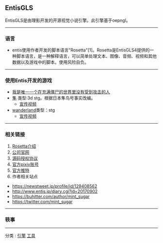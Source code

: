 ## EntisGLS

EntisGLS是由理影开发的开源视觉小说引擎。此引擎基于oepngl。

---
### 语言
+ entis使用作者开发的脚本语言"Rosetta"\[1\]。Rosetta是EntisGLS4提供的一种脚本语言，是一种解释语言，可以简单处理文本、图像、音频、视频和其他数据以及游戏中的脚本。使用风险自负。
---
### 使用Entis开发的游戏
+ [我是唯一一个在充满僵尸的世界里没有受到攻击的人](http://www.spermation.net/seacoxx/zombie/index.html) 
+ [隼](https://www.entis.jp/soft/hayabusa/) 类型:3d stg。根据日本隼鸟号事实改编。 
    + [宣传视频](https://www.bilibili.com/video/BV1xU4y1Q7im?spm_id_from=333.999.0.0)
+ [wanderland](https://www.entis.jp/soft/wonderland/)类型：stg  
    + [宣传视频](https://www.bilibili.com/video/BV1qZ4y1i7aQ/?spm_id_from=333.788.videocard.0&vd_source=2f740c00cfe14d9860c2829322f9898f)
---
### 相关链接
1. [Rosetta介绍](https://www.entis.jp/soft/rosetta/)
2. [公司官网](http://entis.jp/)
3. [源码授权协议](https://github.com/2439905184/Galgame-Engine-Collect/blob/main/Liscenses/EntiGLS.zh.license)
4. [官方pixiv账号](https://pixiv.net/users/83275)
5. [官方推特](https://twitter.com/entis_soft)
6. 作者相关站点
  + https://newstweet.jp/profile/id/129408562
  + http://www.entis.jp/diary.cgi?id=20170902
  + https://buhitter.com/author/mint_sugar
  + https://twitter.com/mint_sugar
---
### 轶事
---
分类 : [引擎](/分类/引擎.md) [工具](/分类/工具.md)

